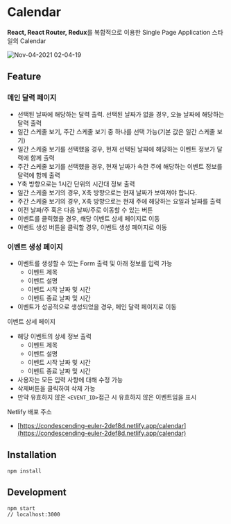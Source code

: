 # Calendar

**React, React Router, Redux**를 복합적으로 이용한 Single Page Application 스타일의 Calendar

![Nov-04-2021 02-04-19](https://user-images.githubusercontent.com/77020787/140126944-ab73e552-2d77-4657-aa92-13d565f55d08.gif)

## Feature

### 메인 달력 페이지

- 선택된 날짜에 해당하는 달력 출력. 선택된 날짜가 없을 경우, 오늘 날짜에 해당하는 달력 출력
- 일간 스케줄 보기, 주간 스케줄 보기 중 하나를 선택 가능(기본 값은 일간 스케줄 보기)
- 일간 스케줄 보기를 선택했을 경우, 현재 선택된 날짜에 해당하는 이벤트 정보가 달력에 함께 출력
- 주간 스케줄 보기를 선택했을 경우, 현재 날짜가 속한 주에 해당하는 이벤트 정보를 달력에 함께 출력
- Y축 방향으로는 1시간 단위의 시간대 정보 출력
- 일간 스케줄 보기의 경우, X축 방향으로는 현재 날짜가 보여져야 합니다.
- 주간 스케줄 보기의 경우, X축 방향으로는 현재 주에 해당하는 요일과 날짜를 출력
- 이전 날짜/주 혹은 다음 날짜/주로 이동할 수 있는 버튼
- 이벤트를 클릭했을 경우, 해당 이벤트 상세 페이지로 이동
- 이벤트 생성 버튼을 클릭할 경우, 이벤트 생성 페이지로 이동

### 이벤트 생성 페이지

- 이벤트를 생성할 수 있는 Form 출력 및 아래 정보를 입력 가능
    - 이벤트 제목
    - 이벤트 설명
    - 이벤트 시작 날짜 및 시간
    - 이벤트 종료 날짜 및 시간
- 이벤트가 성공적으로 생성되었을 경우, 메인 달력 페이지로 이동

이벤트 상세 페이지

- 해당 이벤트의 상세 정보 출력
    - 이벤트 제목
    - 이벤트 설명
    - 이벤트 시작 날짜 및 시간
    - 이벤트 종료 날짜 및 시간
- 사용자는 모든 입력 사항에 대해 수정 가능
- 삭제버튼을 클릭하여 삭제 가능
- 만약 유효하지 않은 `<EVENT_ID>`접근 시 유효하지 않은 이벤트임을 표시

Netlify 배포 주소

- [https://condescending-euler-2def8d.netlify.app/calendar](https://condescending-euler-2def8d.netlify.app/calendar)

## Installation

```
npm install

```

## Development

```
npm start
// localhost:3000

```
